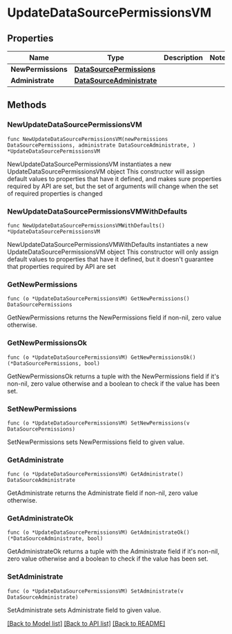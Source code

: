 # UpdateDataSourcePermissionsVM

## Properties

Name | Type | Description | Notes
------------ | ------------- | ------------- | -------------
**NewPermissions** | [**DataSourcePermissions**](DataSourcePermissions.md) |  | 
**Administrate** | [**DataSourceAdministrate**](DataSourceAdministrate.md) |  | 

## Methods

### NewUpdateDataSourcePermissionsVM

`func NewUpdateDataSourcePermissionsVM(newPermissions DataSourcePermissions, administrate DataSourceAdministrate, ) *UpdateDataSourcePermissionsVM`

NewUpdateDataSourcePermissionsVM instantiates a new UpdateDataSourcePermissionsVM object
This constructor will assign default values to properties that have it defined,
and makes sure properties required by API are set, but the set of arguments
will change when the set of required properties is changed

### NewUpdateDataSourcePermissionsVMWithDefaults

`func NewUpdateDataSourcePermissionsVMWithDefaults() *UpdateDataSourcePermissionsVM`

NewUpdateDataSourcePermissionsVMWithDefaults instantiates a new UpdateDataSourcePermissionsVM object
This constructor will only assign default values to properties that have it defined,
but it doesn't guarantee that properties required by API are set

### GetNewPermissions

`func (o *UpdateDataSourcePermissionsVM) GetNewPermissions() DataSourcePermissions`

GetNewPermissions returns the NewPermissions field if non-nil, zero value otherwise.

### GetNewPermissionsOk

`func (o *UpdateDataSourcePermissionsVM) GetNewPermissionsOk() (*DataSourcePermissions, bool)`

GetNewPermissionsOk returns a tuple with the NewPermissions field if it's non-nil, zero value otherwise
and a boolean to check if the value has been set.

### SetNewPermissions

`func (o *UpdateDataSourcePermissionsVM) SetNewPermissions(v DataSourcePermissions)`

SetNewPermissions sets NewPermissions field to given value.


### GetAdministrate

`func (o *UpdateDataSourcePermissionsVM) GetAdministrate() DataSourceAdministrate`

GetAdministrate returns the Administrate field if non-nil, zero value otherwise.

### GetAdministrateOk

`func (o *UpdateDataSourcePermissionsVM) GetAdministrateOk() (*DataSourceAdministrate, bool)`

GetAdministrateOk returns a tuple with the Administrate field if it's non-nil, zero value otherwise
and a boolean to check if the value has been set.

### SetAdministrate

`func (o *UpdateDataSourcePermissionsVM) SetAdministrate(v DataSourceAdministrate)`

SetAdministrate sets Administrate field to given value.



[[Back to Model list]](../README.md#documentation-for-models) [[Back to API list]](../README.md#documentation-for-api-endpoints) [[Back to README]](../README.md)


